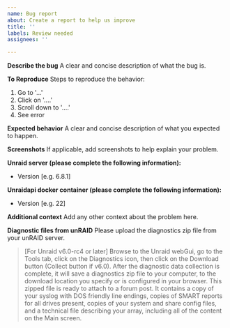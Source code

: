 ```yaml
---
name: Bug report
about: Create a report to help us improve
title: ''
labels: Review needed
assignees: ''

---
```


**Describe the bug**
A clear and concise description of what the bug is.

**To Reproduce**
Steps to reproduce the behavior:
1. Go to '...'
2. Click on '....'
3. Scroll down to '....'
4. See error

**Expected behavior**
A clear and concise description of what you expected to happen.

**Screenshots**
If applicable, add screenshots to help explain your problem.

**Unraid server (please complete the following information):**
 - Version [e.g. 6.8.1]

**Unraidapi docker container (please complete the following information):**
 - Version [e.g. 22]

**Additional context**
Add any other context about the problem here.

**Diagnostic files from unRAID**
Please upload the diagnostics zip file from your unRAID server.

> [For Unraid v6.0-rc4 or later] Browse to the Unraid webGui, go to the Tools tab, click on the Diagnostics icon, then click on the Download button (Collect button if v6.0).  After the diagnostic data collection is complete, it will save a diagnostics zip file to your computer, to the download location you specify or is configured in your browser.  This zipped file is ready to attach to a forum post.  It contains a copy of your syslog with DOS friendly line endings, copies of SMART reports for all drives present, copies of your system and share config files, and a technical file describing your array, including all of the content on the Main screen.

